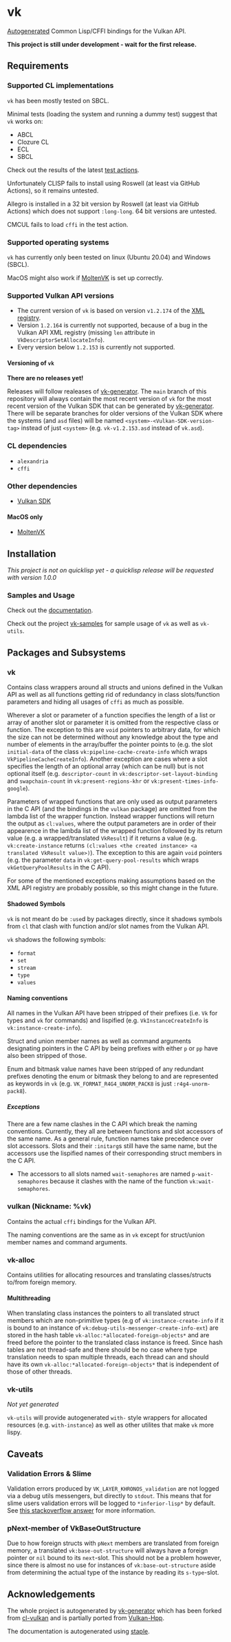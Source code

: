 # vk
[Autogenerated](https://github.com/JolifantoBambla/vk-generator) Common Lisp/CFFI bindings for the Vulkan API.

**This project is still under development - wait for the first release.**

## Requirements

### Supported CL implementations
`vk` has been mostly tested on SBCL.

Minimal tests (loading the system and running a dummy test) suggest that `vk` works on:

* ABCL
* Clozure CL
* ECL
* SBCL

Check out the results of the latest [test actions](https://github.com/JolifantoBambla/vk/actions).

Unfortunately CLISP fails to install using Roswell (at least via GitHub Actions), so it remains untested.

Allegro is installed in a 32 bit version by Roswell (at least via GitHub Actions) which does not support `:long-long`. 64 bit versions are untested.

CMCUL fails to load `cffi` in the test action.

### Supported operating systems
`vk` has currently only been tested on linux (Ubuntu 20.04) and Windows (SBCL).

MacOS might also work if [MoltenVK](https://github.com/KhronosGroup/MoltenVK) is set up correctly.

### Supported Vulkan API versions
* The current version of `vk` is based on version `v1.2.174` of the [XML registry](https://github.com/KhronosGroup/Vulkan-Docs).
* Version `1.2.164` is currently not supported, because of a bug in the Vulkan API XML registry (missing `len` attribute in `VkDescriptorSetAllocateInfo`).
* Every version below `1.2.153` is currently not supported.

#### Versioning of `vk`
**There are no releases yet!**

Releases will follow realeases of [vk-generator](https://github.com/JolifantoBambla/vk-generator). 
The `main` branch of this repository will always contain the most recent version of `vk` for the most recent version of the Vulkan SDK that can be generated by [vk-generator](https://github.com/JolifantoBambla/vk-generator). There will be separate branches for older versions of the Vulkan SDK where the systems (and `asd` files) will be named `<system>-<Vulkan-SDK-version-tag>` instead of just `<system>` (e.g. `vk-v1.2.153.asd` instead of `vk.asd`).

### CL dependencies
* `alexandria`
* `cffi`

### Other dependencies
* [Vulkan SDK](https://vulkan.lunarg.com/sdk/home)

#### MacOS only
* [MoltenVK](https://github.com/KhronosGroup/MoltenVK)


## Installation
*This project is not on quicklisp yet - a quicklisp release will be requested with version 1.0.0* 

### Samples and Usage
Check out the [documentation](https://jolifantobambla.github.io/vk).

Check out the project [vk-samples](https://github.com/JolifantoBambla/vk-samples) for sample usage of `vk` as well as `vk-utils`.


## Packages and Subsystems
### vk
Contains class wrappers around all structs and unions defined in the Vulkan API as well as all functions getting rid of redundancy in class slots/function parameters and hiding all usages of `cffi` as much as possible.

Wherever a slot or parameter of a function specifies the length of a list or array of another slot or parameter it is omitted from the respective class or function.
The exception to this are `void` pointers to arbitrary data, for which the size can not be determined without any knowledge about the type and number of elements in the array/buffer the pointer points to (e.g. the slot `initial-data` of the class `vk:pipeline-cache-create-info` which wraps `VkPipelineCacheCreateInfo`).
Another exception are cases where a slot specifies the length of an optional array (which can be null) but is not optional itself (e.g. `descriptor-count` in `vk:descriptor-set-layout-binding` and `swapchain-count` in `vk:present-regions-khr` or `vk:present-times-info-google`).

Parameters of wrapped functions that are only used as output parameters in the C API (and the bindings in the `vulkan` package) are omitted from the lambda list of the wrapper function. Instead wrapper functions will return the output as `cl:values`, where the output parameters are in order of their appearence in the lambda list of the wrapped function followed by its return value (e.g. a wrapped/translated `VkResult`) if it returns a value (e.g. `vk:create-instance` returns `(cl:values <the created instance> <a translated VkResult value>)`). 
The exception to this are again `void` pointers (e.g. the parameter `data` in `vk:get-query-pool-results` which wraps `vkGetQueryPoolResults` in the C API).

For some of the mentioned exceptions making assumptions based on the XML API registry are probably possible, so this might change in the future.

#### Shadowed Symbols
`vk` is not meant do be `:use`d by packages directly, since it shadows symbols from `cl` that clash with function and/or slot names from the Vulkan API.

`vk` shadows the following symbols:

* `format`
* `set`
* `stream`
* `type`
* `values`

#### Naming conventions
All names in the Vulkan API have been stripped of their prefixes (i.e. `Vk` for types and `vk` for commands) and lispified (e.g. `VkInstanceCreateInfo` is `vk:instance-create-info`).

Struct and union member names as well as command arguments designating pointers in the C API by being prefixes with either `p` or `pp` have also been stripped of those.

Enum and bitmask value names have been stripped of any redundant prefixes denoting the enum or bitmask they belong to and are represented as keywords in `vk` (e.g. `VK_FORMAT_R4G4_UNORM_PACK8` is just `:r4g4-unorm-pack8`).

##### Exceptions
There are a few name clashes in the C API which break the naming conventions.
Currently, they all are between functions and slot accessors of the same name.
As a general rule, function names take precedence over slot accessors.
Slots and their `:initarg`s still have the same name, but the accessors use the lispified names of their corresponding struct members in the C API.

* The accessors to all slots named `wait-semaphores` are named `p-wait-semaphores` because it clashes with the name of the function `vk:wait-semaphores`.

### vulkan (Nickname: %vk)
Contains the actual `cffi` bindings for the Vulkan API.

The naming conventions are the same as in `vk` except for struct/union member names and command arguments.

### vk-alloc
Contains utilities for allocating resources and translating classes/structs to/from foreign memory.

#### Multithreading
When translating class instances the pointers to all translated struct members which are non-primitive types (e.g of `vk:instance-create-info` if it is bound to an instance of `vk:debug-utils-messenger-create-info-ext`) are stored in the hash table `vk-alloc:*allocated-foreign-objects*` and are freed before the pointer to the translated class instance is freed.
Since hash tables are not thread-safe and there should be no case where type translation needs to span multiple threads, each thread can and should have its own `vk-alloc:*allocated-foreign-objects*` that is independent of those of other threads.

### vk-utils
*Not yet generated*

`vk-utils` will provide autogenerated `with-` style wrappers for allocated resources (e.g. `with-instance`) as well as other utilites that make `vk` more lispy.

## Caveats
### Validation Errors & Slime
Validation errors produced by `VK_LAYER_KHRONOS_validation` are not logged via a debug utils messengers, but directly to `stdout`.
This means that for slime users validation errors will be logged to `*inferior-lisp*` by default.
See [this stackoverflow answer](https://stackoverflow.com/a/40180199) for more information.

### pNext-member of VkBaseOutStructure
Due to how foreign structs with `pNext` members are translated from foreign memory, a translated `vk:base-out-structure` will always have a foreign pointer or `nil` bound to its `next`-slot.
This should not be a problem however, since there is almost no use for instances of `vk:base-out-structure` aside from determining the actual type of the instance by reading its `s-type`-slot.

## Acknowledgements
The whole project is autogenerated by [vk-generator](https://github.com/JolifantoBambla/vk-generator) which has been forked from [cl-vulkan](https://github.com/3b/cl-vulkan) and is partially ported from [Vulkan-Hpp](https://github.com/KhronosGroup/Vulkan-Hpp).

The documentation is autogenerated using [staple](https://github.com/Shinmera/staple).
